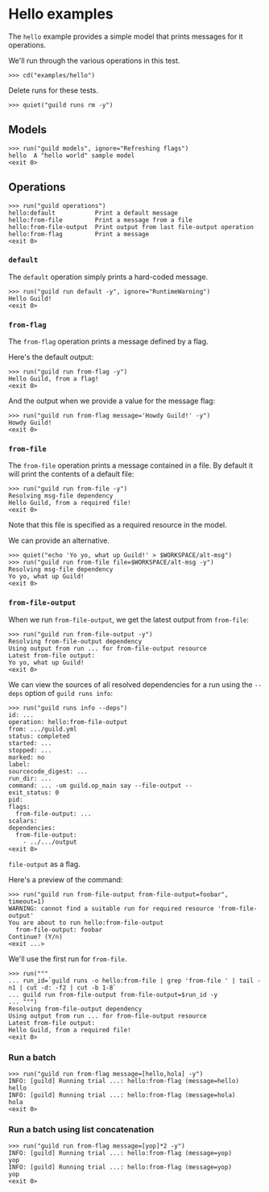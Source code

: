 # Hello examples

The `hello` example provides a simple model that prints messages for
it operations.

We'll run through the various operations in this test.

    >>> cd("examples/hello")

Delete runs for these tests.

    >>> quiet("guild runs rm -y")

## Models

    >>> run("guild models", ignore="Refreshing flags")
    hello  A "hello world" sample model
    <exit 0>

## Operations

    >>> run("guild operations")
    hello:default           Print a default message
    hello:from-file         Print a message from a file
    hello:from-file-output  Print output from last file-output operation
    hello:from-flag         Print a message
    <exit 0>

### `default`

The `default` operation simply prints a hard-coded message.

    >>> run("guild run default -y", ignore="RuntimeWarning")
    Hello Guild!
    <exit 0>

### `from-flag`

The `from-flag` operation prints a message defined by a flag.

Here's the default output:

    >>> run("guild run from-flag -y")
    Hello Guild, from a flag!
    <exit 0>

And the output when we provide a value for the message flag:

    >>> run("guild run from-flag message='Howdy Guild!' -y")
    Howdy Guild!
    <exit 0>

### `from-file`

The `from-file` operation prints a message contained in a file. By
default it will print the contents of a default file:

    >>> run("guild run from-file -y")
    Resolving msg-file dependency
    Hello Guild, from a required file!
    <exit 0>

Note that this file is specified as a required resource in the model.

We can provide an alternative.

    >>> quiet("echo 'Yo yo, what up Guild!' > $WORKSPACE/alt-msg")
    >>> run("guild run from-file file=$WORKSPACE/alt-msg -y")
    Resolving msg-file dependency
    Yo yo, what up Guild!
    <exit 0>

### `from-file-output`

When we run `from-file-output`, we get the latest output from
`from-file`:

    >>> run("guild run from-file-output -y")
    Resolving from-file-output dependency
    Using output from run ... for from-file-output resource
    Latest from-file output:
    Yo yo, what up Guild!
    <exit 0>

We can view the sources of all resolved dependencies for a run using
the `--deps` option of `guild runs info`:

    >>> run("guild runs info --deps")
    id: ...
    operation: hello:from-file-output
    from: .../guild.yml
    status: completed
    started: ...
    stopped: ...
    marked: no
    label:
    sourcecode_digest: ...
    run_dir: ...
    command: ... -um guild.op_main say --file-output --
    exit_status: 0
    pid:
    flags:
      from-file-output: ...
    scalars:
    dependencies:
      from-file-output:
        - ../.../output
    <exit 0>

`file-output` as a flag.

Here's a preview of the command:

    >>> run("guild run from-file-output from-file-output=foobar", timeout=1)
    WARNING: cannot find a suitable run for required resource 'from-file-output'
    You are about to run hello:from-file-output
      from-file-output: foobar
    Continue? (Y/n)
    <exit ...>

We'll use the first run for `from-file`.

    >>> run("""
    ... run_id=`guild runs -o hello:from-file | grep 'from-file ' | tail -n1 | cut -d: -f2 | cut -b 1-8`
    ... guild run from-file-output from-file-output=$run_id -y
    ... """)
    Resolving from-file-output dependency
    Using output from run ... for from-file-output resource
    Latest from-file output:
    Hello Guild, from a required file!
    <exit 0>

### Run a batch

    >>> run("guild run from-flag message=[hello,hola] -y")
    INFO: [guild] Running trial ...: hello:from-flag (message=hello)
    hello
    INFO: [guild] Running trial ...: hello:from-flag (message=hola)
    hola
    <exit 0>

### Run a batch using list concatenation

    >>> run("guild run from-flag message=[yop]*2 -y")
    INFO: [guild] Running trial ...: hello:from-flag (message=yop)
    yop
    INFO: [guild] Running trial ...: hello:from-flag (message=yop)
    yop
    <exit 0>
